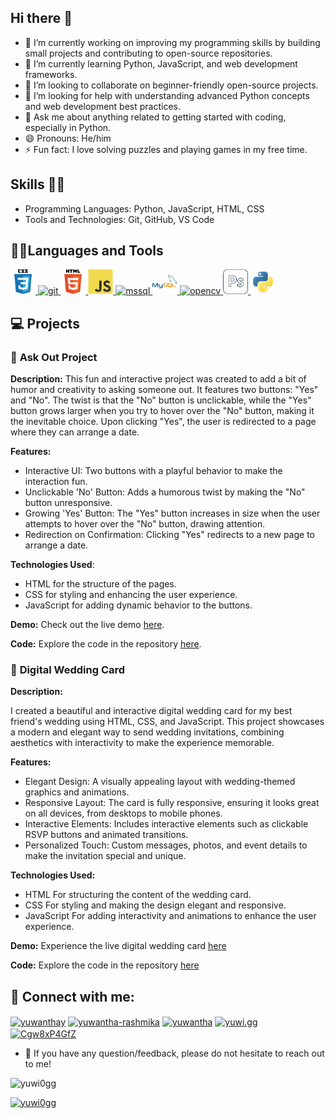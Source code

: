 ## Hi there 👋

- 🔭 I’m currently working on improving my programming skills by building small projects and contributing to open-source repositories.
- 🌱 I’m currently learning Python, JavaScript, and web development frameworks.
- 👯 I’m looking to collaborate on beginner-friendly open-source projects.
- 🤔 I’m looking for help with understanding advanced Python concepts and web development best practices.
- 💬 Ask me about anything related to getting started with coding, especially in Python.
- 😄 Pronouns: He/him
- ⚡ Fun fact: I love solving puzzles and playing games in my free time.

## Skills 🤹‍♀️

- Programming Languages: Python, JavaScript, HTML, CSS
- Tools and Technologies: Git, GitHub, VS Code

## 🧑‍💻Languages and Tools

<p align="left"> <a href="https://www.w3schools.com/css/" target="_blank" rel="noreferrer"> <img src="https://raw.githubusercontent.com/devicons/devicon/master/icons/css3/css3-original-wordmark.svg" alt="css3" width="40" height="40"/> </a> <a href="https://git-scm.com/" target="_blank" rel="noreferrer"> <img src="https://www.vectorlogo.zone/logos/git-scm/git-scm-icon.svg" alt="git" width="40" height="40"/> </a> <a href="https://www.w3.org/html/" target="_blank" rel="noreferrer"> <img src="https://raw.githubusercontent.com/devicons/devicon/master/icons/html5/html5-original-wordmark.svg" alt="html5" width="40" height="40"/> </a> <a href="https://developer.mozilla.org/en-US/docs/Web/JavaScript" target="_blank" rel="noreferrer"> <img src="https://raw.githubusercontent.com/devicons/devicon/master/icons/javascript/javascript-original.svg" alt="javascript" width="40" height="40"/> </a> <a href="https://www.microsoft.com/en-us/sql-server" target="_blank" rel="noreferrer"> <img src="https://www.svgrepo.com/show/303229/microsoft-sql-server-logo.svg" alt="mssql" width="40" height="40"/> </a> <a href="https://www.mysql.com/" target="_blank" rel="noreferrer"> <img src="https://raw.githubusercontent.com/devicons/devicon/master/icons/mysql/mysql-original-wordmark.svg" alt="mysql" width="40" height="40"/> </a> <a href="https://opencv.org/" target="_blank" rel="noreferrer"> <img src="https://www.vectorlogo.zone/logos/opencv/opencv-icon.svg" alt="opencv" width="40" height="40"/> </a> <a href="https://www.photoshop.com/en" target="_blank" rel="noreferrer"> <img src="https://raw.githubusercontent.com/devicons/devicon/master/icons/photoshop/photoshop-line.svg" alt="photoshop" width="40" height="40"/> </a> <a href="https://www.python.org" target="_blank" rel="noreferrer"> <img src="https://raw.githubusercontent.com/devicons/devicon/master/icons/python/python-original.svg" alt="python" width="40" height="40"/> </a> </p>


## 💻 Projects

### 🥳 **Ask Out Project** 

**Description:**
This fun and interactive project was created to add a bit of humor and creativity to asking someone out. It features two buttons: "Yes" and "No". The twist is that the "No" button is unclickable, while the "Yes" button grows larger when you try to hover over the "No" button, making it the inevitable choice. Upon clicking "Yes", the user is redirected to a page where they can arrange a date.

**Features:**

- Interactive UI: Two buttons with a playful behavior to make the interaction fun.
- Unclickable 'No' Button: Adds a humorous twist by making the "No" button unresponsive.
- Growing 'Yes' Button: The "Yes" button increases in size when the user attempts to hover over the "No" button, drawing attention.
- Redirection on Confirmation: Clicking "Yes" redirects to a new page to arrange a date.

**Technologies Used**:

- HTML for the structure of the pages.
- CSS for styling and enhancing the user experience.
- JavaScript for adding dynamic behavior to the buttons.

**Demo:**
Check out the live demo [here](https://askyourpartner.netlify.app).

**Code:**
Explore the code in the repository [here](https://github.com/Yuwi0gg/Ask-Out-by-TheFlakka).


### 💌 **Digital Wedding Card**

**Description:**

I created a beautiful and interactive digital wedding card for my best friend's wedding using HTML, CSS, and JavaScript. This project showcases a modern and elegant way to send wedding invitations, combining aesthetics with interactivity to make the experience memorable.

**Features:**

- Elegant Design: A visually appealing layout with wedding-themed graphics and animations.
- Responsive Layout: The card is fully responsive, ensuring it looks great on all devices, from desktops to mobile phones.
- Interactive Elements: Includes interactive elements such as clickable RSVP buttons and animated transitions.
- Personalized Touch: Custom messages, photos, and event details to make the invitation special and unique.

**Technologies Used:**

- HTML For structuring the content of the wedding card.
- CSS For styling and making the design elegant and responsive.
- JavaScript For adding interactivity and animations to enhance the user experience.

**Demo:**
Experience the live digital wedding card [here](https://ryanwedsshainny.netlify.app)

**Code:**
Explore the code in the repository [here](https://github.com/Yuwi0gg/Wedding)


## 🤝 Connect with me:

<p align="left">
<a href="https://twitter.com/yuwanthay" target="blank"><img align="center" src="https://raw.githubusercontent.com/rahuldkjain/github-profile-readme-generator/master/src/images/icons/Social/twitter.svg" alt="yuwanthay" height="30" width="40" /></a>
<a href="https://linkedin.com/in/yuwantha-rashmika" target="blank"><img align="center" src="https://raw.githubusercontent.com/rahuldkjain/github-profile-readme-generator/master/src/images/icons/Social/linked-in-alt.svg" alt="yuwantha-rashmika" height="30" width="40" /></a>
<a href="https://fb.com/yuwantha" target="blank"><img align="center" src="https://raw.githubusercontent.com/rahuldkjain/github-profile-readme-generator/master/src/images/icons/Social/facebook.svg" alt="yuwantha" height="30" width="40" /></a>
<a href="https://instagram.com/yuwi.gg" target="blank"><img align="center" src="https://raw.githubusercontent.com/rahuldkjain/github-profile-readme-generator/master/src/images/icons/Social/instagram.svg" alt="yuwi.gg" height="30" width="40" /></a>
<a href="https://discord.gg/Cgw8xP4GfZ" target="blank"><img align="center" src="https://raw.githubusercontent.com/rahuldkjain/github-profile-readme-generator/master/src/images/icons/Social/discord.svg" alt="Cgw8xP4GfZ" height="30" width="40" /></a>
</p>

- 💬 If you have any question/feedback, please do not hesitate to reach out to me!


<p align="left"> <img src="https://komarev.com/ghpvc/?username=yuwi0gg&label=Profile%20views&color=0e75b6&style=flat" alt="yuwi0gg" /> </p>

<p align="left"> <a href="https://github.com/ryo-ma/github-profile-trophy"><img src="https://github-profile-trophy.vercel.app/?username=yuwi0gg" alt="yuwi0gg" /></a> </p>
